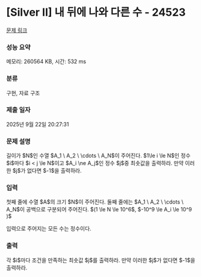 # [Silver II] 내 뒤에 나와 다른 수 - 24523 

[문제 링크](https://www.acmicpc.net/problem/24523) 

### 성능 요약

메모리: 260564 KB, 시간: 532 ms

### 분류

구현, 자료 구조

### 제출 일자

2025년 9월 22일 20:27:31

### 문제 설명

<p>길이가 $N$인 수열 $A_1 \ A_2 \ \cdots \ A_N$이 주어진다. $1\le i \le N$인 정수 $i$마다 $i < j \le N$이고 $A_i \ne A_j$인 정수 $j$중 최솟값을 출력하라. 만약 이러한 $j$가 없다면 $-1$을 출력하라.</p>

### 입력 

 <p>첫째 줄에 수열 $A$의 크기 $N$이 주어진다. 둘째 줄에는 $A_1 \ A_2 \ \cdots \ A_N$이 공백으로 구분되어 주어진다. $(1 \le N \le 10^6$, $-10^9 \le A_i \le 10^9 )$</p>

<p>입력으로 주어지는 모든 수는 정수이다.</p>

### 출력 

 <p>각 $i$마다 조건을 만족하는 최솟값 $j$를 출력하라. 만약 이러한 $j$가 없다면 $-1$을 출력하라.</p>

